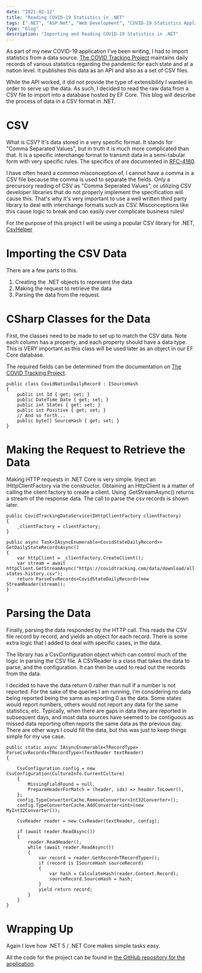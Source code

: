 ```yaml
---
date: "2021-02-12"
title: "Reading COVID-19 Statistics in .NET"
tags: [".NET", "ASP.Net", "Web Development", "COVID-19 Statistics Application"]
type: "blog"
description: "Importing and Reading COVID-19 Statistics in .NET"
---
```


As part of my new COVID-19 application I've been writing, I had to import statistics from a data source.
[The COVID Tracking Project](https://covidtracking.com/) maintains daily records of various statistics regarding the pandemic for each state and at a nation level.
It publishes this data as an API and also as a set of CSV files.

While the API worked, it did not provide the type of extensibility I wanted in order to serve up the data.
As such, I decided to read the raw data from a CSV file to import into a database hosted by EF Core.
This blog will describe the process of data in a CSV format in .NET.


# CSV

What is CSV?
It's data stored in a very specific format.
It stands for "Comma Separated Values", but in truth it is much more complicated than that.
It is a specific interchange format to transmit data in a semi-tabular form with very specific rules.
The specifics of are documented in [RFC-4180](https://tools.ietf.org/html/rfc4180).

I have often heard a common misconception of, I cannot have a comma in a CSV file because the comma is used to separate the fields.
Only a precursory reading of CSV as "Comma Seperated Values", or utilizing CSV developer libraries that do not properly implement the specification will cause this.
That's why it's very important to use a well written third party library to deal with interchange formats such as CSV.
Misconceptions like this cause logic to break and can easily over complicate business rules!

For the purpose of this project I will be using a popular CSV library for .NET, [CsvHelper](https://www.nuget.org/packages/CsvHelper/)

# Importing the CSV Data

There are a few parts to this.

1. Creating the .NET objects to represent the data
2. Making the request to retrieve the data
3. Parsing the data from the request.

# CSharp Classes for the Data

First, the classes need to be made to set up to match the CSV data.
Note each column has a property, and each property should have a data type.
This is VERY important as this class will be used later as an object in our EF Core database.

The required fields can be determined from the documentation on [The COVID Tracking Project](https://covidtracking.com/about-data/data-definitions).

```CSharp
public class CovidNationDailyRecord : ISourceHash
{
    public int Id { get; set; }
    public DateTime Date { get; set; }
    public int States { get; set; }
    public int Positive { get; set; }
    // And so forth...   
    public byte[] SourceHash { get; set; }
}
```

# Making the Request to Retrieve the Data

Making HTTP requests in .NET Core is very simple.
Inject an IHttpClientFactory via the constructor.
Obtaining an HttpClient is a matter of calling the client factory to create a client.
Using .GetStreamAsync() returns a stream of the response data.
The call to parse the csv records is shown later.

```CSharp
public CovidTrackingDataService(IHttpClientFactory clientFactory)
{
    _clientFactory = clientFactory;
}

public async Task<IAsyncEnumerable<CovidStateDailyRecord>> GetDailyStateRecordsAsync()
{
    var httpClient = _clientFactory.CreateClient();
    var stream = await httpClient.GetStreamAsync("https://covidtracking.com/data/download/all-states-history.csv");
    return ParseCsvRecords<CovidStateDailyRecord>(new StreamReader(stream));
}
```

# Parsing the Data

Finally, parsing the data responded by the HTTP call.
This reads the CSV file record by record, and yields an object for each record.
There is some extra logic that I added to deal with specific cases, in the data.

The library has a CsvConfiguration object which can control much of the logic in parsing the CSV file.
A CSVReader is a class that takes the data to parse, and the configuration.
It can then be used to read out the records from the data.

I decided to have the data return 0 rather than null if a number is not reported.
For the sake of the queries I am running, I'm considering no data being reported being the same as reporting 0 as the data.
Some states would report numbers, others would not report any data for the same statistics, etc.
Typically, when there are gaps in data they are reported in subsequent days, and most data sources have seemed to be contiguous as missed data reporting often reports the same data as the previous day.
There are other ways I could fill the data, but this was just to keep things simple for my use case.

```CSharp
public static async IAsyncEnumerable<TRecordType> ParseCsvRecords<TRecordType>(TextReader textReader)
{
    
    CsvConfiguration config = new CsvConfiguration(CultureInfo.CurrentCulture)
    {
        MissingFieldFound = null,
        PrepareHeaderForMatch = (header, idx) => header.ToLower(),
    };
    config.TypeConverterCache.RemoveConverter<Int32Converter>();
    config.TypeConverterCache.AddConverter<int>(new MyInt32Converter());

    CsvReader reader = new CsvReader(textReader, config);
    
    if (await reader.ReadAsync())
    {
        reader.ReadHeader();
        while (await reader.ReadAsync())
        {
            var record = reader.GetRecord<TRecordType>();
            if (record is ISourceHash sourceRecord)
            {
                var hash = CalculateHash(reader.Context.Record);
                sourceRecord.SourceHash = hash;
            }
            yield return record;
        }
    }
}
```

# Wrapping Up

Again I love how .NET 5 / .NET Core makes simple tasks easy.

All the code for the project can be found in [the GitHub repository for the application](https://github.com/jerhon/covid-19-stats-v3).
